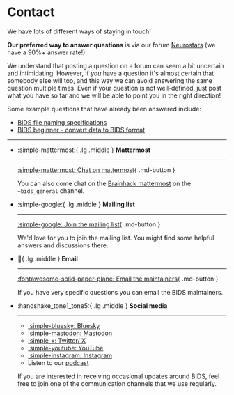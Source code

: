 # Contact

We have lots of different ways of staying in touch!

**Our preferred way to answer questions** is via our forum
[Neurostars](https://neurostars.org/tags/bids) (we have a 90%+ answer rate!)

We understand that posting a question on a forum can seem a bit uncertain and intimidating.
However, if _you_ have a question it's almost certain that somebody else will too,
and this way we can avoid answering the same question multiple times.
Even if your question is not well-defined,
just post what you have so far and we will be able to point you in the right direction!

Some example questions that have already been answered include:

-   [BIDS file naming specifications](https://neurostars.org/t/bids-beginner-convert-data-to-bids-format/1364)
-   [BIDS beginner - convert data to BIDS format](https://neurostars.org/t/bids-beginner-convert-data-to-bids-format/1364)

---

<div class="grid cards" markdown>

-   :simple-mattermost:{ .lg .middle } **Mattermost**

    ---

    [:simple-mattermost: Chat on mattermost](https://mattermost.brainhack.org/brainhack/channels/bids_general){ .md-button }

    You can also come chat on the [Brainhack mattermost](https://mattermost.brainhack.org/) on the `~bids_general` channel.

-   :simple-google:{ .lg .middle } **Mailing list**

    ---

    [:simple-google: Join the mailing list](https://groups.google.com/g/bids-discussion){ .md-button }

    We'd love for you to join the mailing list.
    You might find some helpful answers and discussions there.

-   :email:{ .lg .middle } **Email**

    ---

    [:fontawesome-solid-paper-plane: Email the maintainers](mailto:bids.maintenance+question@gmail.com){ .md-button }

    If you have very specific questions you can email the BIDS maintainers.

-   :handshake_tone1_tone5:{ .lg .middle } **Social media**

    ---

    -   [:simple-bluesky: Bluesky](https://bsky.app/profile/bidsstandard.bsky.social/)
    -   [:simple-mastodon: Mastodon](https://fosstodon.org/@bidsstandard/)
    -   [:simple-x: Twitter/ X](https://x.com/BIDSstandard)
    -   [:simple-youtube: YouTube](https://www.youtube.com/embed/-c4PUhTwmz4)
    -   [:simple-instagram: Instagram](https://www.instagram.com/bidsstandard)
    -   Listen to our [podcast](https://anchor.fm/bids-maintenance)

    If you are interested in receiving occasional updates around BIDS,
    feel free to join one of the communication channels that we use regularly.

</div>

<meta property="og:title" content="contact"/>
<script src="javascripts/giscus.js"></script>

<!--
<div class="iframe-container">
  <iframe
    src="https://www.youtube.com/embed/-c4PUhTwmz4"
    title="YouTube video player"
    frameborder="0"
    allow="accelerometer; autoplay; clipboard-write; encrypted-media; gyroscope; picture-in-picture" allowfullscreen>
  </iframe>
</div>
-->
